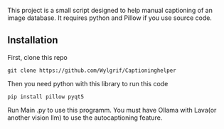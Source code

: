 This project is a small script designed to help manual captioning of an image database. It requires python and Pillow if you use source code.

## Installation
First, clone this repo
```
git clone https://github.com/Wylgrif/Captioninghelper
```
Then you need python with this library to run this code
```
pip install pillow pyqt5
```
Run Main .py to use this programm.
You must have Ollama with Lava(or another vision llm) to use the autocaptioning feature.
